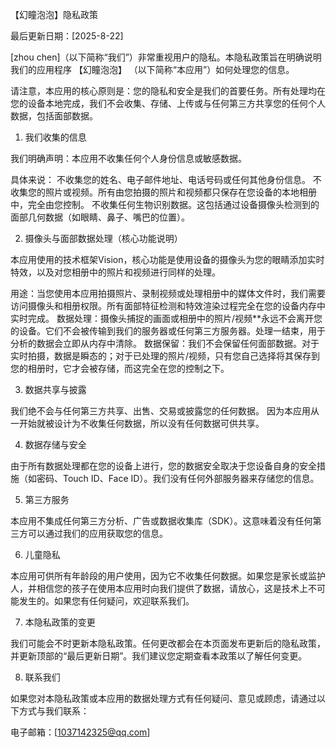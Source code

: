 【幻瞳泡泡】隐私政策

最后更新日期：[2025-8-22]

[zhou chen]（以下简称“我们”）非常重视用户的隐私。本隐私政策旨在明确说明我们的应用程序 【幻瞳泡泡】 （以下简称“本应用”）如何处理您的信息。

请注意，本应用的核心原则是：您的隐私和安全是我们的首要任务。所有处理均在您的设备本地完成，我们不会收集、存储、上传或与任何第三方共享您的任何个人数据，包括面部数据。

1. 我们收集的信息

我们明确声明：本应用不收集任何个人身份信息或敏感数据。

具体来说：
不收集您的姓名、电子邮件地址、电话号码或任何其他身份信息。
不收集您的照片或视频。所有由您拍摄的照片和视频都只保存在您设备的本地相册中，完全由您控制。
不收集任何生物识别数据。这包括通过设备摄像头检测到的面部几何数据（如眼睛、鼻子、嘴巴的位置）。

2. 摄像头与面部数据处理（核心功能说明）

本应用使用的技术框架Vision，核心功能是使用设备的摄像头为您的眼睛添加实时特效，以及对您相册中的照片和视频进行同样的处理。

用途：当您使用本应用拍摄照片、录制视频或处理相册中的媒体文件时，我们需要访问摄像头和相册权限。所有面部特征检测和特效渲染过程完全在您的设备内存中实时完成。
数据处理：摄像头捕捉的画面或相册中的照片/视频**永远不会离开您的设备。它们不会被传输到我们的服务器或任何第三方服务器。处理一结束，用于分析的数据会立即从内存中清除。
数据保留：我们不会保留任何面部数据。对于实时拍摄，数据是瞬态的；对于已处理的照片/视频，只有您自己选择将其保存到您的相册时，它才会被存储，而这完全在您的控制之下。

3. 数据共享与披露

我们绝不会与任何第三方共享、出售、交易或披露您的任何数据。
因为本应用从一开始就被设计为不收集任何数据，所以没有任何数据可供共享。

 4. 数据存储与安全

由于所有数据处理都在您的设备上进行，您的数据安全取决于您设备自身的安全措施（如密码、Touch ID、Face ID）。我们没有任何外部服务器来存储您的信息。

 5. 第三方服务

本应用不集成任何第三方分析、广告或数据收集库（SDK）。这意味着没有任何第三方可以通过我们的应用获取您的信息。

 6. 儿童隐私

本应用可供所有年龄段的用户使用，因为它不收集任何数据。如果您是家长或监护人，并相信您的孩子在使用本应用时向我们提供了数据，请放心，这是技术上不可能发生的。如果您有任何疑问，欢迎联系我们。

 7. 本隐私政策的变更

我们可能会不时更新本隐私政策。任何更改都会在本页面发布更新后的隐私政策，并更新顶部的“最后更新日期”。我们建议您定期查看本政策以了解任何变更。

 8. 联系我们

如果您对本隐私政策或本应用的数据处理方式有任何疑问、意见或顾虑，请通过以下方式与我们联系：

电子邮箱：[1037142325@qq.com]
